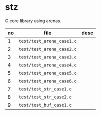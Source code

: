 # stz

C core library using arenas.

| no  | file                      | desc |
| --- | ------------------------- | ---- |
| 1   | `test/test_arena_case1.c` |      |
| 2   | `test/test_arena_case2.c` |      |
| 3   | `test/test_arena_case3.c` |      |
| 4   | `test/test_arena_case4.c` |      |
| 5   | `test/test_arena_case5.c` |      |
| 6   | `test/test_arena_case6.c` |      |
| 7   | `test/test_str_case1.c`   |      |
| 8   | `test/test_str_case2.c`   |      |
| 9   | `test/test_buf_case1.c`   |      |
